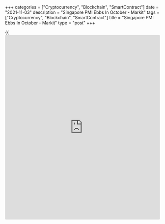 +++
categories = ["Cryptocurrency", "Blockchain", "SmartContract"]
date = "2021-11-03"
description = "Singapore PMI Ebbs In October - Markit"
tags = ["Cryptocurrency", "Blockchain", "SmartContract"]
title = "Singapore PMI Ebbs In October - Markit"
type = "post"
+++

{{<iframe id="large-banner" src="https://www.bounty.group/#slide=6.0" width="100%" height="600" scrolling="no" style="border: 0px solid rgb(216, 221, 230); border-radius: 3px;">}}

The private sector in Singapore continued to expand in October, albeit
at a slower pace, the latest survey from Markit Economics revealed on
Wednesday with a PMI score of 52.3.

That's down from 53.8, although it remains above the boom-or-bust line
of 50 that separates expansion from contraction.

This marked the eleventh straight month in which the PMI printed above
the neutral 50.0 threshold, signaling improving [business][1]
conditions. The decline in the headline figure reflected sharper
declines in employment and, to a lesser extent, stocks of purchases.

Demand and output growth both accelerated in Singapore's private sector
to the fastest since July. Better economic conditions, coupled with the
introduction of vaccinated travel lanes (VTLs) in Singapore, boosted
demand.

New orders from abroad improved as well, growing at a rate only second
to the April 2018 record with higher demand stemming from US, Europe and
Asia according to panelists.

For comments and feedback [contact](https://www.playgroundfx.com/contact/): editorial@rtt[news](https://www.letsplayfx.com/blog/forex-news-website/).com

[Economic News][2]

 **What parts of the world are seeing the best (and worst) economic
performances lately? Click[here][3] to check out our [Econ Scorecard][3]
and find out! See up-to-the-moment [ranking](https://www.playgroundfx.com/blog/crypto-exchange-ranking/)s for the best and worst
performers in [GDP][4], [unemployment rate][5], [inflation][6] and much
more.**

   1. www.rtt[news](https://www.letsplayfx.com/blog/forex-news-website/).com/Content/Business.aspx
   2. www.rtt[news](https://www.letsplayfx.com/blog/forex-news-website/).com/Content/EconomicNews.aspx
   3. www.rtt[news](https://www.letsplayfx.com/blog/forex-news-website/).com/economic-scorecard/world-rank/retail-sales/highest-performance.aspx
   4. www.rtt[news](https://www.letsplayfx.com/blog/forex-news-website/).com/economic-scorecard/world-rank/GDP/highest-performance.aspx
   5. www.rtt[news](https://www.letsplayfx.com/blog/forex-news-website/).com/economic-scorecard/world-rank/unemployment-rate/lowest-performance.aspx
   6. www.rtt[news](https://www.letsplayfx.com/blog/forex-news-website/).com/economic-scorecard/world-rank/CPI/highest-performance.aspx